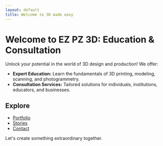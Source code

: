 ```yaml
---
layout: default
title: Welcome to 3D made easy
---
```


# Welcome to EZ PZ 3D: Education & Consultation

Unlock your potential in the world of 3D design and production! We offer:

- **Expert Education:** Learn the fundamentals of 3D printing, modeling, scanning, and photogrammetry.
- **Consultation Services:** Tailored solutions for individuals, institutions, educators, and businesses.

## Explore
- [Portfolio](portfolio.md)
- [Stories](stories.md)
- [Contact](contact.md)

Let's create something extraordinary together.